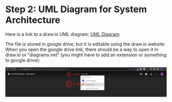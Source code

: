 # Step 2: UML Diagram for System Architecture
Here is a link to a draw.io UML diagram: [UML Diagram](https://drive.google.com/file/d/1WDb6fqa-xHm4Ee0kcSAvCVm4ELktAow7/view?usp=sharing)

The file is stored in google drive, but it is editable using the draw.io
website. When you open the google drive link, there should be a way to open it
in draw.io or "diagrams.net" (you might have to add an extension or something
to google drive):

![UML Diagram Access](images/diagram-access.png)
